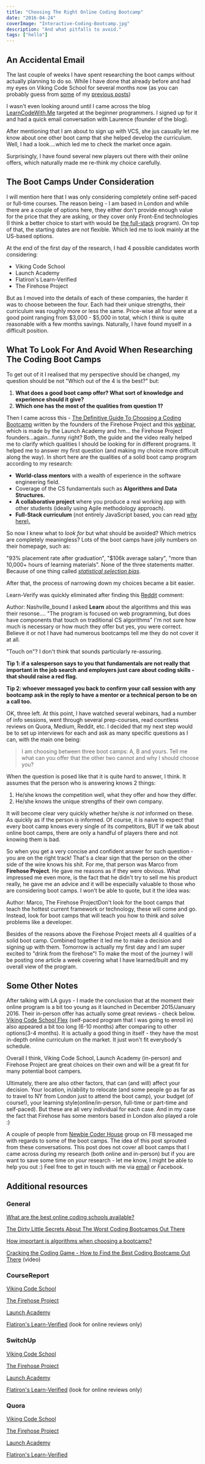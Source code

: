 ```yaml
---
title: "Choosing The Right Online Coding Bootcamp"
date: "2016-04-24"
coverImage: "Interactive-Coding-Bootcamp.jpg"
description: "And what pitfalls to avoid."
tags: ["hello"]
---
```


## An Accidental Email

The last couple of weeks I have spent researching the boot camps without actually planning to do so. While I have done that already before and had my eyes on Viking Code School for several months now (as you can probably guess from [some](http://localhost/vcs-prep-work-tearing-and-mocking-up-facebook-ux-and-design-part-1/) of my [previous posts](http://localhost/vcs-prep-work-tearing-and-mocking-up-facebook-ux-and-design-part-2/))

I wasn't even looking around until I came across the blog [LearnCodeWith.Me](http://learntocodewith.me/) targeted at the beginner programmers. I signed up for it and had a quick email conversation with Laurence (founder of the blog).

After mentioning that I am about to sign up with VCS, she jus casually let me know about one other boot camp that she helped develop the curriculum. Well, I had a look....which led me to check the market once again.

Surprisingly, I have found several new players out there with their online offers, which naturally made me re-think my choice carefully.

## The Boot Camps Under Consideration

I will mention here that I was only considering completely online self-paced or full-time courses. The reason being - I am based in London and while there are a couple of options here, they either don't provide enough value for the price that they are asking, or they cover only Front-End technologies (I think a better choice to start with would be [the full-stack](https://www.quora.com/What-does-the-term-full-stack-programmer-mean) program). On top of that, the starting dates are not flexible. Which led me to look mainly at the US-based options.

At the end of the first day of the research, I had 4 possible candidates worth considering:

- Viking Code School
- Launch Academy
- Flatiron's Learn-Verified
- The Firehose Project

But as I moved into the details of each of these companies, the harder it was to choose between the four. Each had their unique strengths, their curriculum was roughly more or less the same. Price-wise all four were at a good point ranging from $3,000 - $5,000 in total, which I think is quite reasonable with a few months savings. Naturally, I have found myself in a difficult position.

## What To Look For And Avoid When Researching The Coding Boot Camps

To get out of it I realised that my perspective should be changed, my question should be not "Which out of the 4 is the best?" but:

1. **What does a good boot camp offer? What sort of knowledge and experience should it give?**
2. **Which one has** **the most of the qualities from question 1?**

Then I came across this - [The Definitive Guide To Choosing a Coding Bootcamp](https://www.thefirehoseproject.com/definitive-guide) written by the founders of the Firehose Project and this [webinar](https://www.youtube.com/watch?v=zyOmcPz_5uw), which is made by the Launch Academy and hm... the Firehose Project founders...again...funny right? Both, the guide and the video really helped me to clarify which qualities I should be looking for in different programs. It helped me to answer my first question (and making my choice more difficult along the way). In short here are the qualities of a solid boot camp program according to my research:

- **World-class mentors** with a wealth of experience in the software engineering field.
- Coverage of the CS fundamentals such as **Algorithms and Data Structures.**
- **A collaborative project** where you produce a real working app with other students (ideally using Agile methodology approach).
- **Full-Stack curriculum** (not entirely JavaScript based, you can read [why here).](http://blog.thefirehoseproject.com/posts/why-im-angry-at-people-who-only-learn-javascript/)

So now I knew what to _look for_ but what should be avoided? Which metrics are completely meaningless? Lots of the boot camps have jolly numbers on their homepage, such as:

"93% placement rate after graduation", "$106k average salary", "more than 10,000+ hours of learning materials". None of the three statements matter. Because of one thing called [_statistical selection bias_](https://medium.com/@kenmazaika/the-dirty-little-secrets-about-the-worst-coding-bootcamps-out-there-a894fea33efe#.zb1lsvscv).

After that, the process of narrowing down my choices became a bit easier.

Learn-Verify was quickly eliminated after finding this [Reddit](https://www.reddit.com/r/learnprogramming/comments/3pnj9i/how_important_is_algorithms_when_choosing_a/) comment:

Author: Nashville_bound I asked **Learn** about the algorithms and this was their resonse.... "The program is focused on web programming, but does have components that touch on traditional CS algorithms" I'm not sure how much is necessary or how much they offer but yes, you were correct. Believe it or not I have had numerous bootcamps tell me they do not cover it at all.

"Touch on"? I don't think that sounds particularly re-assuring.

**Tip 1: if a salesperson says to you that fundamentals are not really that important in the job search and employers just care about coding skills - that should raise a red flag.**

**Tip 2: whoever messaged you back to confirm your call session with any bootcamp ask in the reply to have a mentor or a technical person to be on a call too.**

OK, three left. At this point, I have watched several webinars, had a number of info sessions, went through several prep-courses, read countless reviews on Quora, Medium, Reddit, etc. I decided that my next step would be to set up interviews for each and ask as many specific questions as I can, with the main one being:

>I am choosing between three boot camps: A, B and yours. Tell me what can you offer that the other two cannot and why I should choose you?

When the question is posed like that it is quite hard to answer, I think. It assumes that the person who is answering knows 2 things:

1. He/she knows the competition well, what they offer and how they differ.
2. He/she knows the unique strengths of their own company.

It will become clear very quickly whether he/she _is not_ informed on these. As quickly as if the person _is_ informed. Of course, it is naive to expect that every boot camp knows every single of its competitors, BUT if we talk about online boot camps, there are only a handful of players there and not knowing them is bad.

So when you get a very concise and confident answer for such question - you are on the right track! That's a clear sign that the person on the other side of the wire knows his shit. For me, that person was Marco from **Firehose Project**. He gave me reasons as if they were obvious. What impressed me even more, is the fact that he didn't try to sell me his product really, he gave me an advice and it will be especially valuable to those who are considering boot camps. I won't be able to quote, but it the idea was:

Author: Marco, The Firehose ProjectDon't look for the boot camps that teach the hottest current framework or technology, these will come and go. Instead, look for boot camps that will teach you how to think and solve problems like a developer.

Besides of the reasons above the Firehose Project meets all 4 qualities of a solid boot camp. Combined together it led me to make a decision and signing up with them. Tomorrow is actually my first day and I am super excited to "drink from the firehose"! To make the most of the journey I will be posting one article a week covering what I have learned/built and my overall view of the program.

## Some Other Notes

After talking with LA guys - I made the conclusion that at the moment their online program is a bit too young as it launched in December 2015/January 2016. Their in-person offer has actually some great reviews - check below. [Viking Code School Flex](https://www.youtube.com/watch?v=DmuBaQrGjn0) (self-paced program that I was going to enroll in) also appeared a bit too long (6-10 months) after comparing to other options(3-4 months). It is actually a good thing in itself - they have the most in-depth online curriculum on the market. It just won't fit everybody's schedule.

Overall I think, Viking Code School, Launch Academy (in-person) and Firehose Project are great choices on their own and will be a great fit for many potential boot campers.

Ultimately, there are also other factors, that can (and will) affect your decision. Your location, in/ability to relocate (and some people go as far as to travel to NY from London just to attend the boot camp), your budget (of course!), your learning style(online/in-person, full-time or part-time and self-paced). But these are all very individual for each case. And in my case the fact that Firehose has some mentors based in London also played a role :)

A couple of people from [Newbie Coder House](https://www.facebook.com/groups/1594816820775537/) group on FB messaged me with regards to some of the boot camps. The idea of this post sprouted from these conversations. This post does not cover all boot camps that I came across during my research (both online and in-person) but if you are want to save some time on _your_ research - let me know, I might be able to help you out :) Feel free to get in touch with me via [email](mailto:aleksgbko@gmail.com) or Facebook.

## Additional resources

### General

[What are the best online coding schools available?](https://www.quora.com/What-are-the-best-online-coding-schools-available)

[The Dirty Little Secrets About The Worst Coding Bootcamps Out There](https://medium.com/@kenmazaika/the-dirty-little-secrets-about-the-worst-coding-bootcamps-out-there-a894fea33efe#.5tzf76n8j)

[How important is algorithms when choosing a bootcamp?](https://www.reddit.com/r/learnprogramming/comments/3pnj9i/how_important_is_algorithms_when_choosing_a/)

[Cracking the Coding Game - How to Find the Best Coding Bootcamp Out There](https://www.youtube.com/watch?v=zyOmcPz_5uw) (video)

### CourseReport

[Viking Code School](https://www.coursereport.com/schools/viking-code-school)

[The Firehose Project](https://www.coursereport.com/schools/the-firehose-project)

[Launch Academy](https://www.coursereport.com/schools/launch-academy)

[Flatiron's Learn-Verified](https://www.coursereport.com/schools/flatiron-school) (look for online reviews only)

### SwitchUp

[Viking Code School](https://www.coursereport.com/schools/viking-code-school)

[The Firehose Project](https://www.switchup.org/bootcamps/the-firehose-project)

[Launch Academy](https://www.switchup.org/bootcamps/launch-academy)

[Flatiron's Learn-Verified](https://www.switchup.org/bootcamps/the-flatiron-school) (look for online reviews only)

### Quora

[Viking Code School](https://www.quora.com/topic/Viking-Code-School)

[The Firehose Project](https://www.quora.com/topic/The-Firehose-Project-1)

[Launch Academy](https://www.quora.com/topic/Launch-Academy)

[Flatiron's Learn-Verified](https://www.quora.com/topic/Learn-Verified)
